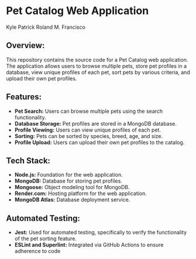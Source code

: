 # Pet Catalog Web Application
Kyle Patrick Roland M. Francisco
## Overview:
This repository contains the source code for a Pet Catalog web application. The application allows users to browse multiple pets, store pet profiles in a database, view unique profiles of each pet, sort pets by various criteria, and upload their own pet profiles.

## Features:
- **Pet Search:** Users can browse multiple pets using the search functionality.
- **Database Storage:** Pet profiles are stored in a MongoDB database.
- **Profile Viewing:** Users can view unique profiles of each pet.
- **Sorting:** Pets can be sorted by species, breed, age, and size.
- **Profile Upload:** Users can upload their own pet profiles to the catalog.

## Tech Stack:
- **Node.js:** Foundation for the web application.
- **MongoDB:** Database for storing pet profiles.
- **Mongoose:** Object modeling tool for MongoDB.
- **Render.com:** Hosting platform for the web application.
- **MongoDB Atlas:** Database deployment service.

## Automated Testing:
- **Jest:** Used for automated testing, specifically to verify the functionality of the pet sorting feature.
- **ESLint and Superlint:** Integrated via GitHub Actions to ensure adherence to code 
